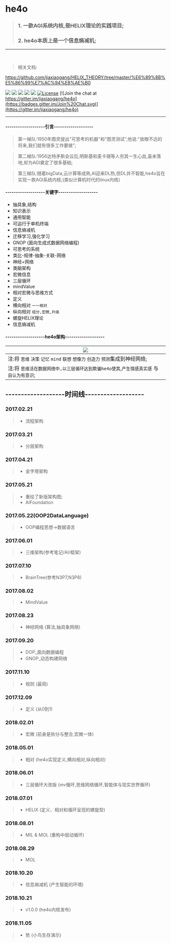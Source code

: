 # he4o
> ### 1. 一款AGI系统内核,是HELIX理论的实践项目;
> ### 2. he4o本质上是一个信息熵减机;


***
<br>

> 相关文档:

<https://github.com/jiaxiaogang/HELIX_THEORY/tree/master/%E6%89%8B%E5%86%99%E7%AC%94%E8%AE%B0>

[![](https://img.shields.io/badge/%20QQGroup-528053635%20-orange.svg)](tencent://message/?uin=283636001&Site=&Menu=yes)
[![](https://img.shields.io/badge/%20QQ-在线交谈%20-orange.svg)](http://wpa.qq.com/msgrd?v=3&uin=283636001&site=qq&menu=yes)
[![](https://img.shields.io/badge/%20QQ-客户端交谈%20-orange.svg)](tencent://message/?uin=283636001&Site=&Menu=yes)
![](https://img.shields.io/badge/%20Wechat-jia2764894%20-orange.svg)
![](https://img.shields.io/badge/%20in-iphone%20-orange.svg)
[![License](https://img.shields.io/badge/license-GPL-blue.svg)](LICENSE)
[![Join the chat at https://gitter.im/jiaxiaogang/he4o](https://badges.gitter.im/Join%20Chat.svg)](https://gitter.im/jiaxiaogang/he4o)

***


#### -------------------引言-------------------

> 第一梯队:1950年图灵提出"可思考的机器"和"图灵测试",他说:"放眼不远的将来,我们就有很多工作要做";

> 第二梯队:1956达特矛斯会议后,明斯基和麦卡锡等人穷其一生心血,虽未落地,却为AGI奠定了很多基础;

> 第三梯队:随着bigData,云计算等成熟,AI迎来DL热,但DL并不智能,he4o旨在实现一款AGI系统内核;(类似计算机时代的linux内核)


#### -------------------关键字-------------------

- 抽具象,结构
- 知识表示
- 通用智能
- 可运行于单机终端
- 信息熵减机
- 迁移学习,强化学习
- GNOP (面向生成式数据网络编程)
- 可思考的系统
- 类比-规律-抽象-关联-网络
- 神经+网络
- 类脑架构
- 宏微信息
- 三层循环
- mindValue
- 相对宏微与思维方式
- 定义
- 横向相对 `一一相对`
- 纵向相对 `组分,宏微,升级`
- 螺旋HELIX理论
- 信息熵减机


#### -------------------he4o架构-------------------

| ![](https://raw.githubusercontent.com/jiaxiaogang/SMG_NOTE/master/%E6%89%8B%E5%86%99%E7%AC%94%E8%AE%B0/assets/%E5%BD%92%E7%BA%B3%E7%BB%93%E6%9E%84.png?raw=true) |
| --- |
| 注:将 `思维` `决策` `记忆` `mind` `联想` `想像力` `创造力` `预测`集成到神经网络; |
| 注:将 `思维活在数据网络中,以三层循环达到欺骗he4o使其`,`产生情感真实感` 与 `自认为有意识`; |



## -------------------时间线-------------------

### 2017.02.21
> - 流程架构

### 2017.03.21
> - 分层架构

### 2017.04.21
> - 金字塔架构

### 2017.05.21
> -  重绘了新版架构图;
> -  AIFoundation

### 2017.05.22(OOP2DataLanguage)

> - OOP编程思想->数据语言

### 2017.06.01

> - 三维架构(参考笔记/AI/框架)

### 2017.07.10

> - BrainTree(参考N3P7,N3P8)

### 2017.08.02

> - MindValue

### 2017.08.23

> - 神经网络 (算法,抽具象网络)

### 2017.09.20

> - DOP_面向数据编程
> - GNOP_动态构建网络

### 2017.11.10

> - 规则 (最简)

### 2017.12.09

> - 定义 (从0到1)

### 2018.02.01

> - 宏微 (前身是拆分与整合,宏微一体)

### 2018.05.01

> - 相对 (he4o实现定义,横向相对,纵向相对)

### 2018.06.01

> - 三层循环大改版 (mv循环,思维网络循环,智能体与现实世界循环)

### 2018.07.01

> - HELIX (定义、相对和循环呈现的螺旋型)

### 2018.08.01

> - MIL & MOL (重构中层动循环)

### 2018.08.29

> - MOL

### 2018.10.20

> - 信息熵减机 (产生智能的环境)

### 2018.10.21

> - v1.0.0 (he4o内核发布)

### 2018.11.05

> - 势 (小鸟生存演示)




<br><br><br><br><br><br><br><br><br><br><br><br>
